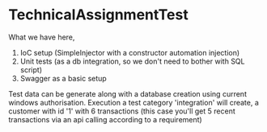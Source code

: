# TechnicalAssignmentTest
What we have here,
1. IoC setup (SimpleInjector with a constructor automation injection)
2. Unit tests (as a db integration, so we don't need to bother with SQL script)
3. Swagger as a basic setup

Test data can be generate along with a database creation using current windows authorisation.
Execution a test category 'integration' will create,
a customer with id '1' with 6 transactions (this case you'll get 5 recent transactions via an api calling according to a requirement)

